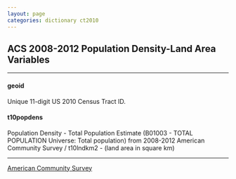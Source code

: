 ```yaml
---
layout: page
categories: dictionary ct2010
---
```


## ACS 2008-2012 Population Density-Land Area Variables

---

#### **geoid**
Unique 11-digit US 2010 Census Tract ID.


#### **t10popdens**
Population Density - Total Population Estimate (B01003 - TOTAL POPULATION Universe: Total population) from 2008-2012 American Community Survey / t10lndkm2 - (land area in square km)

---
[American Community Survey](http://factfinder.census.gov/faces/nav/jsf/pages/searchresults.xhtml?refresh=t#)